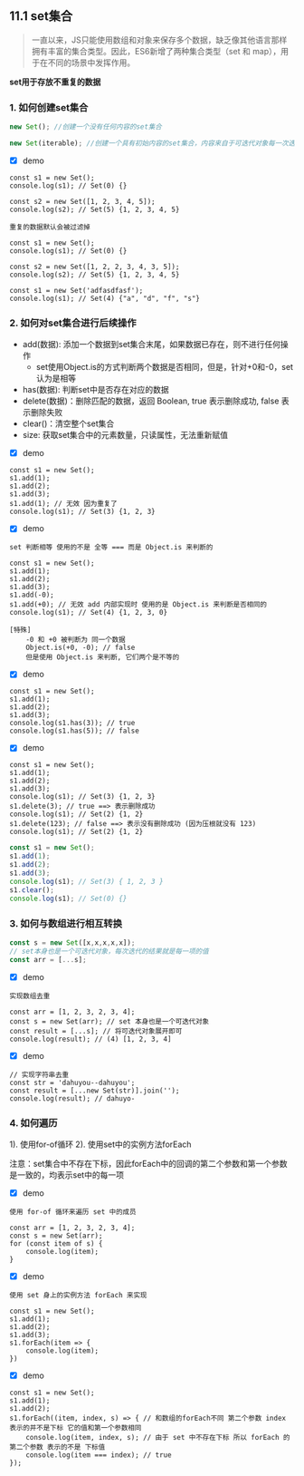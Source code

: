 ## 11.1 set集合

> 一直以来，JS只能使用数组和对象来保存多个数据，缺乏像其他语言那样拥有丰富的集合类型。因此，ES6新增了两种集合类型（set 和 map），用于在不同的场景中发挥作用。

**set用于存放不重复的数据**

### 1. 如何创建set集合

```js
new Set(); //创建一个没有任何内容的set集合

new Set(iterable); //创建一个具有初始内容的set集合，内容来自于可迭代对象每一次迭代的结果
```

- [x] demo

```js{cmd='node'}
const s1 = new Set();
console.log(s1); // Set(0) {}

const s2 = new Set([1, 2, 3, 4, 5]);
console.log(s2); // Set(5) {1, 2, 3, 4, 5}
```

`重复的数据默认会被过滤掉`

```js{cmd='node'}
const s1 = new Set();
console.log(s1); // Set(0) {}

const s2 = new Set([1, 2, 2, 3, 4, 3, 5]);
console.log(s2); // Set(5) {1, 2, 3, 4, 5}
```

```js{cmd='node'}
const s1 = new Set('adfasdfasf');
console.log(s1); // Set(4) {"a", "d", "f", "s"}
```

### 2. 如何对set集合进行后续操作

- add(数据): 添加一个数据到set集合末尾，如果数据已存在，则不进行任何操作
  - set使用Object.is的方式判断两个数据是否相同，但是，针对+0和-0，set认为是相等
- has(数据): 判断set中是否存在对应的数据
- delete(数据)：删除匹配的数据，返回 Boolean, true 表示删除成功, false 表示删除失败
- clear()：清空整个set集合
- size: 获取set集合中的元素数量，只读属性，无法重新赋值

- [x] demo

```js{cmd='node'}
const s1 = new Set();
s1.add(1);
s1.add(2);
s1.add(3);
s1.add(1); // 无效 因为重复了
console.log(s1); // Set(3) {1, 2, 3}
```

- [x] demo

`set 判断相等 使用的不是 全等 === 而是 Object.is 来判断的`

```js{cmd='node'}
const s1 = new Set();
s1.add(1);
s1.add(2);
s1.add(3);
s1.add(-0);
s1.add(+0); // 无效 add 内部实现时 使用的是 Object.is 来判断是否相同的
console.log(s1); // Set(4) {1, 2, 3, 0}
```

```
[特殊]
    -0 和 +0 被判断为 同一个数据
    Object.is(+0, -0); // false
    但是使用 Object.is 来判断, 它们两个是不等的
```

- [x] demo

```js{cmd='node'}
const s1 = new Set();
s1.add(1);
s1.add(2);
s1.add(3);
console.log(s1.has(3)); // true
console.log(s1.has(5)); // false
```

- [x] demo

```js{cmd='node'}
const s1 = new Set();
s1.add(1);
s1.add(2);
s1.add(3);
console.log(s1); // Set(3) {1, 2, 3}
s1.delete(3); // true ==> 表示删除成功
console.log(s1); // Set(2) {1, 2}
s1.delete(123); // false ==> 表示没有删除成功 (因为压根就没有 123)
console.log(s1); // Set(2) {1, 2}
```

```js
const s1 = new Set();
s1.add(1);
s1.add(2);
s1.add(3);
console.log(s1); // Set(3) { 1, 2, 3 }
s1.clear();
console.log(s1); // Set(0) {}
```

### 3. 如何与数组进行相互转换

```js
const s = new Set([x,x,x,x,x]);
// set本身也是一个可迭代对象，每次迭代的结果就是每一项的值
const arr = [...s];
```

- [x] demo

`实现数组去重`

```js{cmd='node'}
const arr = [1, 2, 3, 2, 3, 4];
const s = new Set(arr); // set 本身也是一个可迭代对象
const result = [...s]; // 将可迭代对象展开即可
console.log(result); // (4) [1, 2, 3, 4]
```

- [x] demo

```js{cmd='node'}
// 实现字符串去重
const str = 'dahuyou--dahuyou';
const result = [...new Set(str)].join('');
console.log(result); // dahuyo-
```

### 4. 如何遍历

1). 使用for-of循环
2). 使用set中的实例方法forEach

注意：set集合中不存在下标，因此forEach中的回调的第二个参数和第一个参数是一致的，均表示set中的每一项

- [x] demo

`使用 for-of 循环来遍历 set 中的成员`

```js{cmd='node'}
const arr = [1, 2, 3, 2, 3, 4];
const s = new Set(arr);
for (const item of s) {
    console.log(item);
}
```


- [x] demo

`使用 set 身上的实例方法 forEach 来实现`

```js{cmd='node'}
const s1 = new Set();
s1.add(1);
s1.add(2);
s1.add(3);
s1.forEach(item => {
    console.log(item);
})
```


- [x] demo

```js{cmd='node'}
const s1 = new Set();
s1.add(1);
s1.add(2);
s1.forEach((item, index, s) => { // 和数组的forEach不同 第二个参数 index 表示的并不是下标 它的值和第一个参数相同
    console.log(item, index, s); // 由于 set 中不存在下标 所以 forEach 的第二个参数 表示的不是 下标值
    console.log(item === index); // true
});
```
